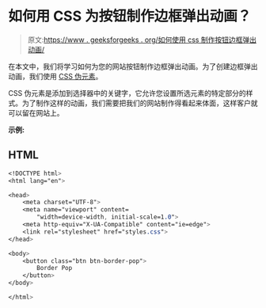 # 如何用 CSS 为按钮制作边框弹出动画？

> 原文:[https://www . geeksforgeeks . org/如何使用 css 制作按钮边框弹出动画/](https://www.geeksforgeeks.org/how-to-make-border-popup-animation-for-buttons-using-css/)

在本文中，我们将学习如何为您的网站按钮制作边框弹出动画。为了创建边框弹出动画，我们使用 [CSS 伪元素](https://www.geeksforgeeks.org/css-pseudo-elements/)。

CSS 伪元素是添加到选择器中的关键字，它允许您设置所选元素的特定部分的样式。为了制作这样的动画，我们需要把我们的网站制作得看起来体面，这样客户就可以留在网站上。

**示例:**

## HTML

```css
<!DOCTYPE html>
<html lang="en">

<head>
    <meta charset="UTF-8">
    <meta name="viewport" content=
        "width=device-width, initial-scale=1.0">
    <meta http-equiv="X-UA-Compatible" content="ie=edge">
    <link rel="stylesheet" href="styles.css">
</head>

<body>
    <button class="btn btn-border-pop">
        Border Pop
    </button>
</body>

</html>
```
